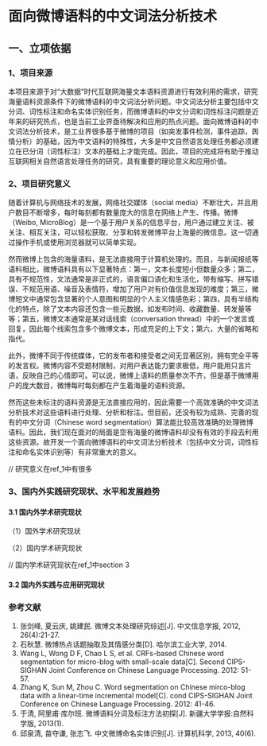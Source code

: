 # 面向微博语料的中文词法分析技术

## 一、立项依据

### 1、项目来源

本项目来源于对“大数据”时代互联网海量文本语料资源进行有效利用的需求，研究海量语料资源条件下的微博语料的中文词法分析问题。中文词法分析主要包括中文分词、词性标注和命名实体识别任务，而微博语料的中文分词和词性标注问题是近年来的研究热点，也是当前工业界亟待解决和应用的热点问题。面向微博语料的中文词法分析技术，是工业界很多基于微博的项目（如突发事件检测，事件追踪，舆情分析）的基础，因为中文语料的特殊性，大多是中文自然语言处理任务都必须建立在已分词（词性标注）文本的基础上才能完成。因此，项目的完成将有助于推动互联网相关自然语言处理任务的研究，具有重要的理论意义和应用价值。

### 2、项目研究意义

随着计算机与网络技术的发展，网络社交媒体（social media）不断壮大，并且用户数目不断增多，每时每刻都有数量庞大的信息在网络上产生、传播。微博（Weibo, MicroBlog）是一个基于用户关系的信息平台，用户通过建立关注、被关注、相互关注，可以轻松获取、分享和转发微博平台上海量的微信息。这一切通过操作手机或使用浏览器就可以简单实现。

然而微博上包含的海量语料，是无法直接用于计算机处理的。而且，与新闻报纸等语料相比，微博语料具有以下显著特点：第一，文本长度短小但数量众多；第二，具有不规范性，文法通常是非正式的，语言偏口语化和生活化，带有缩写、拼写错误、不规范用语、噪音及表情符，增加了用户对有价值信息发现的难度；第三，微博短文中通常包含显著的个人意图和明显的个人主义情感色彩；第四，具有半结构化的特点，除了文本内容还包含一些元数据，如发布时间、收藏数量、转发量等等；第五，微博文本通常是某对话线索（conversation thread）中的一个发言或回复，因此每个线索包含多个微博文本，形成充足的上下文；第六，大量的省略和指代。

此外，微博不同于传统媒体，它的发布者和接受者之间无显著区别，拥有完全平等的发言权。微博内容不受题材限制，对用户表达能力要求极低，用户能用只言片语，反映自己的心情即可。可以说，微博上语料的质量参次不齐，但是基于微博用户的庞大数目，微博每时每刻都在产生着海量的语料资源。

然而这些未标注的语料资源是无法直接应用的，因此需要一个高效准确的中文词法分析技术对这些语料进行处理、分析和标注。但目前，还没有较为成熟、完善的现有的中文分词（Chinese word segmentation）算法能比较高效准确的处理微博语料。因此，我们现在面对的局面是空有海量的微博语料却没有有效的手段去利用这些资源。故开发一个面向微博语料的中文词法分析技术（包括中文分词，词性标注和命名实体识别等）有非常重大的意义。

// 研究意义在ref_1中有很多

### 3、国内外实践研究现状、水平和发展趋势

#### 3.1 国内外学术研究现状

（1）国外学术研究现状



（2）国内学术研究现状

// 国内学术研究现状在ref_1中section 3

#### 3.2 国内外实践与应用研究现状



### 参考文献

1. 张剑峰, 夏云庆, 姚建民. 微博文本处理研究综述[J]. 中文信息学报, 2012, 26(4):21-27.
2. 石秋慧. 微博热点话题抽取及其情感分类[D]. 哈尔滨工业大学, 2014.
3. Wang L, Wong D F, Chao L S, et al. CRFs-based Chinese word segmentation for micro-blog with small-scale data[C]. Second CIPS-SIGHAN Joint Conference on Chinese Language Processing. 2012: 51-57.
4. Zhang K, Sun M, Zhou C. Word segmentation on Chinese mirco-blog data with a linear-time incremental model[C]. cond CIPS-SIGHAN Joint Conference on Chinese Language Processing. 2012: 41-46.
5. 于清, 阿里甫·库尔班. 微博语料分词及标注方法初探[J]. 新疆大学学报:自然科学版, 2013(1).
6. 邱泉清, 苗夺谦, 张志飞. 中文微博命名实体识别[J]. 计算机科学, 2013, 40(6).